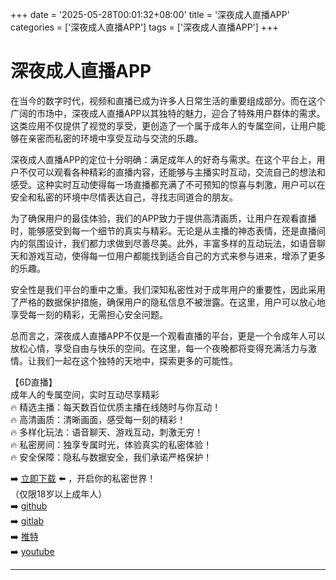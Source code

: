 +++
date = '2025-05-28T00:01:32+08:00'
title = '深夜成人直播APP'
categories = ['深夜成人直播APP']
tags = ['深夜成人直播APP']
+++

# 深夜成人直播APP

在当今的数字时代，视频和直播已成为许多人日常生活的重要组成部分。而在这个广阔的市场中，深夜成人直播APP以其独特的魅力，迎合了特殊用户群体的需求。这类应用不仅提供了视觉的享受，更创造了一个属于成年人的专属空间，让用户能够在亲密而私密的环境中享受互动与交流的乐趣。

深夜成人直播APP的定位十分明确：满足成年人的好奇与需求。在这个平台上，用户不仅可以观看各种精彩的直播内容，还能够与主播实时互动，交流自己的想法和感受。这种实时互动使得每一场直播都充满了不可预知的惊喜与刺激，用户可以在安全和私密的环境中尽情表达自己，寻找志同道合的朋友。

为了确保用户的最佳体验，我们的APP致力于提供高清画质，让用户在观看直播时，能够感受到每一个细节的真实与精彩。无论是从主播的神态表情，还是直播间内的氛围设计，我们都力求做到尽善尽美。此外，丰富多样的互动玩法，如语音聊天和游戏互动，使得每一位用户都能找到适合自己的方式来参与进来，增添了更多的乐趣。

安全性是我们平台的重中之重。我们深知私密性对于成年用户的重要性，因此采用了严格的数据保护措施，确保用户的隐私信息不被泄露。在这里，用户可以放心地享受每一刻的精彩，无需担心安全问题。

总而言之，深夜成人直播APP不仅是一个观看直播的平台，更是一个令成年人可以放松心情，享受自由与快乐的空间。在这里，每一个夜晚都将变得充满活力与激情。让我们一起在这个独特的天地中，探索更多的可能性。

【6D直播】  
成年人的专属空间，实时互动尽享精彩  
🔥 精选主播：每天数百位优质主播在线随时与你互动！  
🔥 高清画质：清晰画面，感受每一刻的精彩！  
🔥 多样化玩法：语音聊天、游戏互动，刺激无穷！  
🔥 私密房间：独享专属时光，体验真实的私密体验！  
🔥 安全保障：隐私与数据安全，我们承诺严格保护！  

➡️ [立即下载](https://down123.s3.ap-east-1.amazonaws.com/down/down.html?channelCode=blog) ⬅️ ，开启你的私密世界！  
（仅限18岁以上成年人）  
➡️ [github](https://aldult-live.github.io/)  
➡️ [gitlab](https://seo-09598d.gitlab.io/)  
➡️ [推特](https://x.com/wegame33)  
➡️ [youtube](https://www.youtube.com/@6Dlive)  

---
